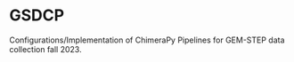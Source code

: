 # GSDCP
Configurations/Implementation of ChimeraPy Pipelines for GEM-STEP data collection fall 2023.
